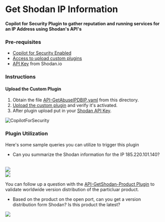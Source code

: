 # Get Shodan IP Information

#### Copilot for Security Plugin to gather reputation and running services for an IP Address using Shodan's API's

### Pre-requisites

* [Copilot for Security Enabled](https://learn.microsoft.com/en-us/security-copilot/get-started-security-copilot#onboarding-to-microsoft-security-copilot)
* [Access to upload custom plugins](https://learn.microsoft.com/en-us/security-copilot/manage-plugins?tabs=securitycopilotplugin#managing-custom-plugins)
* [API Key](https://developer.shodan.io/api/requirements) from Shodan.io

### Instructions
#### Upload the Custom Plugin

1. Obtain the file [API-GetAbuseIPDBIP.yaml](https://github.com/SCStelz/CopilotForSecurity/blob/main/CustomPlugIns/API-GetShodanIP/API-GetShodanIP.yaml) from this directory.
2. [Upload the custom plugin](https://learn.microsoft.com/en-us/security-copilot/manage-plugins?tabs=securitycopilotplugin#add-custom-plugins) and verify it's activated.
3. After plugin upload put in your [Shodan API Key](https://learn.microsoft.com/en-us/security-copilot/plugin_api#configure-authentication-1).

![CopilotForSecurity](https://learn.microsoft.com/en-us/security-copilot/media/add-plugin-button.png)

### Plugin Utilization

Here's some sample queries you can utilize to trigger this plugin

* Can you summarize the Shodan information for the IP 185.220.101.140?
<br>
<img src="https://github.com/SCStelz/CopilotForSecurity/blob/main/Images/Shodan-ip.png"/>
<br>
<img src="https://github.com/SCStelz/CopilotForSecurity/blob/main/Images/shodan-ip-2-masked.png"/>

You can follow up a question with the [API-GetShodan-Product Plugin](https://github.com/SCStelz/CopilotForSecurity/tree/main/CustomPlugIns/API-GetShodanProduct) to validate worldwide version distribution of the particluar product.
<br>
* Based on the product on the open port, can you get a version distribution form Shodan? Is this product the latest?
<img src="https://github.com/SCStelz/CopilotForSecurity/blob/main/Images/shodan-product-masked.png"/>

